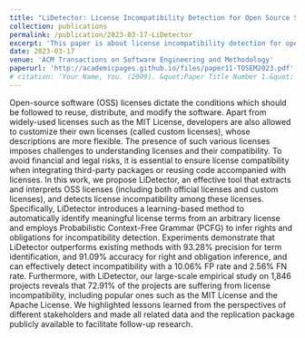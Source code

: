 ```yaml
---
title: "LiDetector: License Incompatibility Detection for Open Source Software."
collection: publications
permalink: /publication/2023-03-17-LiDetector
excerpt: 'This paper is about license incompatibility detection for open source software.'
date: 2023-03-17
venue: 'ACM Transactions on Software Engineering and Methodology'
paperurl: 'http://academicpages.github.io/files/paper11-TOSEM2023.pdf'
# citation: 'Your Name, You. (2009). &quot;Paper Title Number 1.&quot; <i>Journal 1</i>. 1(1).'
---
```

Open-source software (OSS) licenses dictate the conditions which should be followed to reuse, distribute, and modify the software. Apart from widely-used licenses such as the MIT License, developers are also allowed to customize their own licenses (called custom licenses), whose descriptions are more flexible. The presence of such various licenses imposes challenges to understanding licenses and their compatibility. To avoid financial and legal risks, it is essential to ensure license compatibility when integrating third-party packages or reusing code accompanied with licenses. In this work, we propose LiDetector, an effective tool that extracts and interprets OSS licenses (including both official licenses and custom licenses), and detects license incompatibility among these licenses. Specifically, LiDetector introduces a learning-based method to automatically identify meaningful license terms from an arbitrary license and employs Probabilistic Context-Free Grammar (PCFG) to infer rights and obligations for incompatibility detection. Experiments demonstrate that LiDetector outperforms existing methods with 93.28% precision for term identification, and 91.09% accuracy for right and obligation inference, and can effectively detect incompatibility with a 10.06% FP rate and 2.56% FN rate. Furthermore, with LiDetector, our large-scale empirical study on 1,846 projects reveals that 72.91% of the projects are suffering from license incompatibility, including popular ones such as the MIT License and the Apache License. We highlighted lessons learned from the perspectives of different stakeholders and made all related data and the replication package publicly available to facilitate follow-up research.
